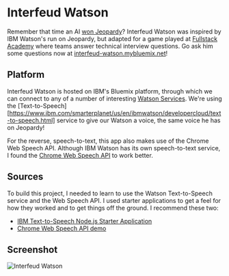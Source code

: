 
# Interfeud Watson
Remember that time an AI [won Jeopardy][Watson_Jeopardy]? Interfeud Watson was inspired by IBM Watson's run on Jeopardy, but adapted for a game played at [Fullstack Academy][Fullstack_Academy] where teams answer technical interview questions. Go ask him some questions now at [interfeud-watson.mybluemix.net][Interfeud_Watson]!

## Platform
Interfeud Watson is hosted on IBM's Bluemix platform, through which we can connect to any of a number of interesting [Watson Services][Watson_Services]. We're using the [Text-to-Speech][https://www.ibm.com/smarterplanet/us/en/ibmwatson/developercloud/text-to-speech.html] service to give our Watson a voice, the same voice he has on Jeopardy!

For the reverse, speech-to-text, this app also makes use of the Chrome Web Speech API. Although IBM Watson has its own speech-to-text service, I found the [Chrome Web Speech API][Chrome_Web_Speech_API] to work better.

## Sources
To build this project, I needed to learn to use the Watson Text-to-Speech service and the Web Speech API. I used starter applications to get a feel for how they worked and to get things off the ground. I recommend these two:
* [IBM Text-to-Speech Node.js Starter Application][Text-to-Speech-Starter]
* [Chrome Web Speech API demo][Chrome-Web-Speech-Starter]

## Screenshot
![Interfeud Watson](https://raw.githubusercontent.com/kriztynna/interfeud-watson/master/public/images/InterfeudWatsonScreenshot1.png)


[Chrome-Web-Speech-Starter]: https://github.com/GoogleChrome/webplatform-samples/tree/master/webspeechdemo
[Chrome_Web_Speech_API]: https://developers.google.com/web/updates/2013/01/Voice-Driven-Web-Apps-Introduction-to-the-Web-Speech-API?hl=en
[Text-to-Speech-Starter]: https://github.com/watson-developer-cloud/text-to-speech-nodejs
[Text-to-Speech]: https://www.ibm.com/smarterplanet/us/en/ibmwatson/developercloud/text-to-speech.html
[Watson_Services]: https://www.ibm.com/smarterplanet/us/en/ibmwatson/developercloud
[Interfeud_Watson]: https://interfeud-watson.mybluemix.net
[Fullstack_Academy]: http://www.fullstackacademy.com
[Watson_Jeopardy]: https://youtu.be/P18EdAKuC1U?t=1m23s
[service_url]: http://www.ibm.com/smarterplanet/us/en/ibmwatson/developercloud/text-to-speech.html
[cloud_foundry]: https://github.com/cloudfoundry/cli
[sign_up]: https://apps.admin.ibmcloud.com/manage/trial/bluemix.html?cm_mmc=WatsonDeveloperCloud-_-LandingSiteGetStarted-_-x-_-CreateAnAccountOnBluemixCLI
